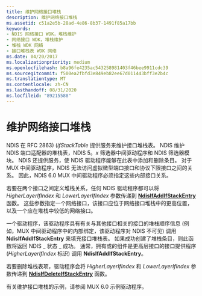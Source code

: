 ```yaml
---
title: 维护网络接口堆栈
description: 维护网络接口堆栈
ms.assetid: c51a2e5b-28ad-4e86-8b37-1491f85a17bb
keywords:
- NDIS 网络接口 WDK，堆栈维护
- 网络接口 WDK，堆栈维护
- 堆栈 WDK 网络
- 接口堆栈表 WDK 网络
ms.date: 04/20/2017
ms.localizationpriority: medium
ms.openlocfilehash: b8a96fe4235ac543258981403f46bee9911cdc39
ms.sourcegitcommit: f500ea2fbfd3e849eb82ee67d011443bff3e2b4c
ms.translationtype: MT
ms.contentlocale: zh-CN
ms.lasthandoff: 08/31/2020
ms.locfileid: "89215588"
---
```

# <a name="maintaining-a-network-interface-stack"></a>维护网络接口堆栈





NDIS 在 RFC 2863)  (*ifStackTable* 提供服务来维护接口堆栈表。 NDIS 维护 NDIS 端口适配器的堆栈表，NDIS 5。*x* 筛选器中间驱动程序和 NDIS 筛选器模块。 NDIS 还提供服务，使 NDIS 驱动程序能够在此表中添加和删除条目。 对于 MUX 中间驱动程序，NDIS 无法访问虚拟微型端口接口和协议下限接口之间的关系。 因此，NDIS 6.0 MUX 中间驱动程序必须指定这些内部接口关系。

若要在两个接口之间定义堆栈关系，任何 NDIS 驱动程序都可以将 *HigherLayerIfIndex* 和 *LowerLayerIfIndex* 参数传递到 [**NdisIfAddIfStackEntry**](/windows-hardware/drivers/ddi/ndis/nf-ndis-ndisifaddifstackentry) 函数。 这些参数指定一个网络接口，该接口应位于网络接口堆栈中的更高位置，以及一个应在堆栈中较低的网络接口。

一个驱动程序，该驱动程序具有有关与其他接口相关的接口的堆栈顺序信息 (例如，MUX 中间驱动程序中的内部绑定，该驱动程序对 NDIS 不可见) 调用 **NdisIfAddIfStackEntry** 来填充接口堆栈表。 如果成功创建了堆栈条目，则此函数将返回 NDIS \_ 状态 \_ 成功。 通常，拥有或的组件是更高层接口的接口提供程序 (*HigherLayerIfIndex* 标识) 调用 **NdisIfAddIfStackEntry**。

若要删除堆栈表项，驱动程序会将 *HigherLayerIfIndex* 和 *LowerLayerIfIndex* 参数传递到 [**NdisIfDeleteIfStackEntry**](/windows-hardware/drivers/ddi/ndis/nf-ndis-ndisifdeleteifstackentry) 函数。

有关维护接口堆栈的示例，请参阅 MUX 6.0 示例驱动程序。

 

